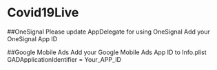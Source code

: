 # Covid19Live

##OneSignal
Please update AppDelegate for using OneSignal
Add your OneSignal App ID

##Google Mobile Ads
Add your Google Mobile Ads App ID to Info.plist
GADApplicationIdentifier = Your_APP_ID
